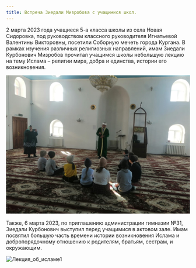 ```yaml
---
title: Встреча Зиедали Мизробова с учащимися школ.
---
```


2 марта 2023 года учащиеся 5-а класса школы из села Новая Сидоровка,  под руководством классного руководителя Игнатьевой Валентины Викторовны, посетили 
Соборную мечеть города Кургана. В рамках изучения различных религиозных направлений, имам Зиедали Курбонович Мизробов прочитал учащимся школы небольшую
лекцию на тему Ислама – религии мира, добра и единства, истории его возникновения.

![Лекция_об_исламе](./06.03.jpg)

Также, 6 марта 2023, по приглашению администрации гимназии №31, Зиедали Курбонович выступил перед учащимися в актовом зале. Имам посвятил большую часть времени 
истории возникновения Ислама и добропорядочному отношению к родителям, братьям, сестрам, и окружающим.

![Лекция_об_исламе1](./06.03.1.jpg)
